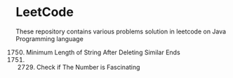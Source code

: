# LeetCode
These repository contains various problems solution in leetcode on Java Programming language

1750. Minimum Length of String After Deleting Similar Ends
1751. 2729. Check if The Number is Fascinating
